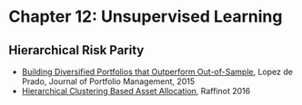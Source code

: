 # Chapter 12: Unsupervised Learning



## Hierarchical Risk Parity
- [Building Diversified Portfolios that Outperform Out-of-Sample](https://papers.ssrn.com/sol3/papers.cfm?abstract_id=2708678), Lopez de Prado, Journal of Portfolio Management, 2015
- [Hierarchical Clustering Based Asset Allocation](https://papers.ssrn.com/sol3/papers.cfm?abstract_id=2840729), Raffinot 2016
